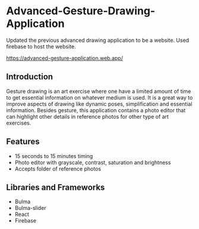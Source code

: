 # Advanced-Gesture-Drawing-Application
Updated the previous advanced drawing application to be a website. Used firebase to host the website.

https://advanced-gesture-application.web.app/

## Introduction
Gesture drawing is an art exercise where one have a limited amount of time to get essential information on whatever medium is used. It is a great way to improve aspects of drawing like dynamic poses, simplification and essential information. Besides gesture, this application contains a photo editor that can highlight other details in reference photos for other type of art exercises.

## Features
* 15 seconds to 15 minutes timing
* Photo editor with grayscale, contrast, saturation and brightness 
* Accepts folder of reference photos 

## Libraries and Frameworks 
* Bulma
* Bulma-slider
* React
* Firebase
